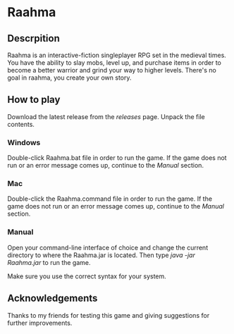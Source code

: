 # Raahma
## Descrpition

Raahma is an interactive-fiction singleplayer RPG set in the medieval times. You have the ability to slay mobs, level up, and purchase items in order to become a better warrior and grind your way to higher levels. There's no goal in raahma, you create your own story.

## How to play

Download the latest release from the *releases* page.
Unpack the file contents.

### Windows
Double-click Raahma.bat file in order to run the game.
If the game does not run or an error message comes up, continue to the *Manual* section.

### Mac
Double-click the Raahma.command file in order to run the game.
If the game does not run or an error message comes up, continue to the *Manual* section.

### Manual
Open your command-line interface of choice and change the current directory to where the Raahma.jar is located.
Then type *java -jar Raahma.jar* to run the game.

Make sure you use the correct syntax for your system.

## Acknowledgements

Thanks to my friends for testing this game and giving suggestions for further improvements.
